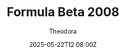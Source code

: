 ---
title: "Formula Beta 2008"
meta_title: ""
description: "Formula Beta 2008 (vrc_formula_beta_2008) by VRC"
date: 2025-05-22T12:08:00Z
thumb: YSscaLl
mainimage: Kg5h9ct
cargallery: ["HOpq3eJ", "h1VbCZv", "BHqHHSl"]
categories: ["Car"]
author: "Theodora"
tags: ["Dallara", "F2", "Formula 2", "R2R", "Formula", "VRC", "Italy"]
draft: false
link: https://ouo.io/8B20Rvq
zipsize: "314 MB"
manu: Dallara
championship: Formula 2
country: Italy
year: 2008
engine: "3.4L V6 turbo"
gb: 6-Speed
class: Formula
drivetrain: RWD
power: 612 hp
torque: 500
mass: 595
speed: 320
accel: 2.4s
creator: VRC
creatorfull: Virtual Racing Cars
version: "1.0"
csp: "0.2.3"
carname: "Dallara GP2/08"
realname: Formula Beta 2008
livery: "Included"
r2r: 1
host: mods
---